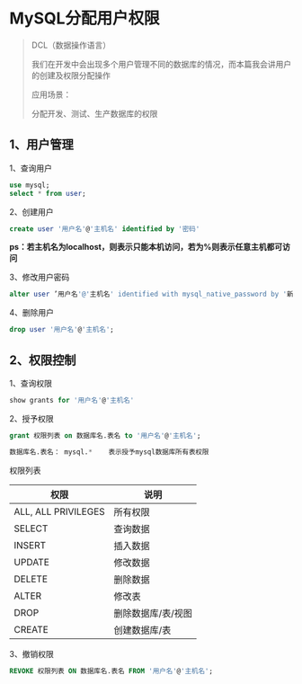 # MySQL分配用户权限

> DCL（数据操作语言）
>
> 我们在开发中会出现多个用户管理不同的数据库的情况，而本篇我会讲用户的创建及权限分配操作
>
> 应用场景：
>
> 分配开发、测试、生产数据库的权限

## 1、用户管理

1、查询用户

```sql
use mysql;
select * from user;
```

2、创建用户

```sql
create user '用户名'@'主机名' identified by '密码'
```

**ps：若主机名为localhost，则表示只能本机访问，若为%则表示任意主机都可访问**

3、修改用户密码

```sql
alter user ’用户名'@'主机名' identified with mysql_native_password by '新密码'
```

4、删除用户

```sql
drop user '用户名'@'主机名';
```

## 2、权限控制

1、查询权限

```sql
show grants for '用户名'@'主机名'
```

2、授予权限

```sql
grant 权限列表 on 数据库名.表名 to '用户名'@'主机名';

数据库名.表名： mysql.*    表示授予mysql数据库所有表权限
```

权限列表

| **权限**            | **说明**           |
| ------------------- | ------------------ |
| ALL, ALL PRIVILEGES | 所有权限           |
| SELECT              | 查询数据           |
| INSERT              | 插入数据           |
| UPDATE              | 修改数据           |
| DELETE              | 删除数据           |
| ALTER               | 修改表             |
| DROP                | 删除数据库/表/视图 |
| CREATE              | 创建数据库/表      |

3、撤销权限

```sql
REVOKE 权限列表 ON 数据库名.表名 FROM '用户名'@'主机名';
```

